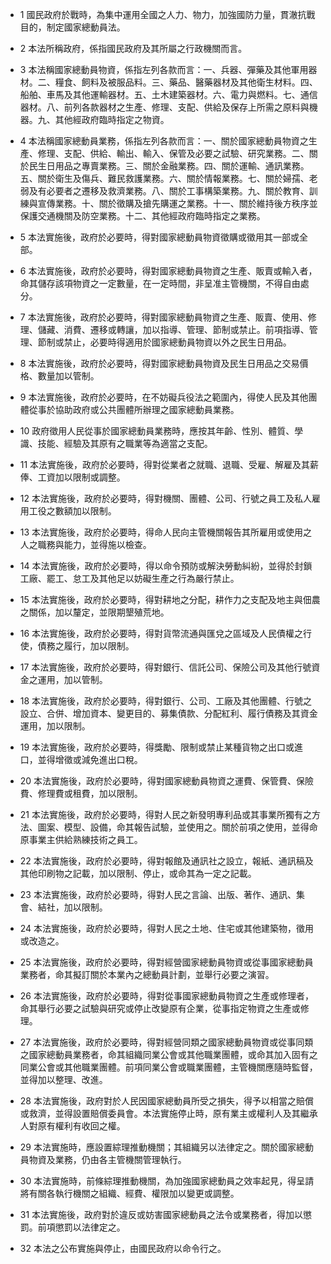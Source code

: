 * 1 國民政府於戰時，為集中運用全國之人力、物力，加強國防力量，貫澈抗戰目的，制定國家總動員法。

* 2 本法所稱政府，係指國民政府及其所屬之行政機關而言。

* 3 本法稱國家總動員物資，係指左列各款而言：一、兵器、彈藥及其他軍用器材。二、糧食、飼料及被服品料。三、藥品、醫藥器材及其他衛生材料。四、船舶、車馬及其他運輸器材。五、土木建築器材。六、電力與燃料。七、通信器材。八、前列各款器材之生產、修理、支配、供給及保存上所需之原料與機器。九、其他經政府臨時指定之物資。

* 4 本法稱國家總動員業務，係指左列各款而言：一、關於國家總動員物資之生產、修理、支配、供給、輸出、輸入、保管及必要之試驗、研究業務。二、關於民生日用品之專賣業務。三、關於金融業務。四、關於運輸、通訊業務。五、關於衛生及傷兵、難民救護業務。六、關於情報業務。七、關於婦孺、老弱及有必要者之遷移及救濟業務。八、關於工事構築業務。九、關於教育、訓練與宣傳業務。十、關於徵購及搶先購運之業務。十一、關於維持後方秩序並保護交通機關及防空業務。十二、其他經政府臨時指定之業務。

* 5 本法實施後，政府於必要時，得對國家總動員物資徵購或徵用其一部或全部。

* 6 本法實施後，政府於必要時，得對國家總動員物資之生產、販賣或輸入者，命其儲存該項物資之一定數量，在一定時間，非呈准主管機關，不得自由處分。

* 7 本法實施後，政府於必要時，得對國家總動員物資之生產、販賣、使用、修理、儲藏、消費、遷移或轉讓，加以指導、管理、節制或禁止。前項指導、管理、節制或禁止，必要時得適用於國家總動員物資以外之民生日用品。

* 8 本法實施後，政府於必要時，得對國家總動員物資及民生日用品之交易價格、數量加以管制。

* 9 本法實施後，政府於必要時，在不妨礙兵役法之範圍內，得使人民及其他團體從事於協助政府或公共團體所辦理之國家總動員業務。

* 10 政府徵用人民從事於國家總動員業務時，應按其年齡、性別、體質、學識、技能、經驗及其原有之職業等為適當之支配。

* 11 本法實施後，政府於必要時，得對從業者之就職、退職、受雇、解雇及其薪俸、工資加以限制或調整。

* 12 本法實施後，政府於必要時，得對機關、團體、公司、行號之員工及私人雇用工役之數額加以限制。

* 13 本法實施後，政府於必要時，得命人民向主管機關報告其所雇用或使用之人之職務與能力，並得施以檢查。

* 14 本法實施後，政府於必要時，得以命令預防或解決勞動糾紛，並得於封鎖工廠、罷工、怠工及其他足以妨礙生產之行為嚴行禁止。

* 15 本法實施後，政府於必要時，得對耕地之分配，耕作力之支配及地主與佃農之關係，加以釐定，並限期墾殖荒地。

* 16 本法實施後，政府於必要時，得對貨幣流通與匯兌之區域及人民債權之行使，債務之履行，加以限制。

* 17 本法實施後，政府於必要時，得對銀行、信託公司、保險公司及其他行號資金之運用，加以管制。

* 18 本法實施後，政府於必要時，得對銀行、公司、工廠及其他團體、行號之設立、合併、增加資本、變更目的、募集債款、分配紅利、履行債務及其資金運用，加以限制。

* 19 本法實施後，政府於必要時，得獎勵、限制或禁止某種貨物之出口或進口，並得增徵或減免進出口稅。

* 20 本法實施後，政府於必要時，得對國家總動員物資之運費、保管費、保險費、修理費或租費，加以限制。

* 21 本法實施後，政府於必要時，得對人民之新發明專利品或其事業所獨有之方法、圖案、模型、設備，命其報告試驗，並使用之。關於前項之使用，並得命原事業主供給熟練技術之員工。

* 22 本法實施後，政府於必要時，得對報館及通訊社之設立，報紙、通訊稿及其他印刷物之記載，加以限制、停止，或命其為一定之記載。

* 23 本法實施後，政府於必要時，得對人民之言論、出版、著作、通訊、集會、結社，加以限制。

* 24 本法實施後，政府於必要時，得對人民之土地、住宅或其他建築物，徵用或改造之。

* 25 本法實施後，政府於必要時，得對經營國家總動員物資或從事國家總動員業務者，命其擬訂關於本業內之總動員計劃，並舉行必要之演習。

* 26 本法實施後，政府於必要時，得對從事國家總動員物資之生產或修理者，命其舉行必要之試驗與研究或停止改變原有企業，從事指定物資之生產或修理。

* 27 本法實施後，政府於必要時，得對經營同類之國家總動員物資或從事同類之國家總動員業務者，命其組織同業公會或其他職業團體，或命其加入固有之同業公會或其他職業團體。前項同業公會或職業團體，主管機關應隨時監督，並得加以整理、改進。

* 28 本法實施後，政府對於人民因國家總動員所受之損失，得予以相當之賠償或救濟，並得設置賠償委員會。本法實施停止時，原有業主或權利人及其繼承人對原有權利有收回之權。

* 29 本法實施時，應設置綜理推動機關；其組織另以法律定之。關於國家總動員物資及業務，仍由各主管機關管理執行。

* 30 本法實施時，前條綜理推動機關，為加強國家總動員之效率起見，得呈請將有關各執行機關之組織、經費、權限加以變更或調整。

* 31 本法實施後，政府對於違反或妨害國家總動員之法令或業務者，得加以懲罰。前項懲罰以法律定之。

* 32 本法之公布實施與停止，由國民政府以命令行之。

